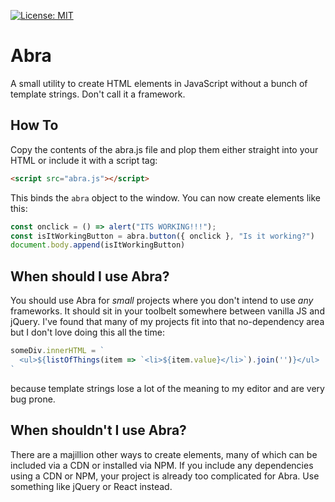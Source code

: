 [![License: MIT](https://img.shields.io/badge/License-MIT-yellow.svg)](https://opensource.org/licenses/MIT)

# Abra
A small utility to create HTML elements in JavaScript without a bunch of template strings. Don't call it a framework.

## How To
Copy the contents of the abra.js file and plop them either straight into your HTML or include it with a script tag:
```html
<script src="abra.js"></script>
```

This binds the `abra` object to the window. You can now create elements like this:

```js
const onclick = () => alert("ITS WORKING!!!");
const isItWorkingButton = abra.button({ onclick }, "Is it working?")
document.body.append(isItWorkingButton)
```

## When should I use Abra?
You should use Abra for _small_ projects where you don't intend to use _any_ frameworks.
It should sit in your toolbelt somewhere between vanilla JS and jQuery.
I've found that many of my projects fit into that no-dependency area but I don't love doing this all the time:
```js
someDiv.innerHTML = `
  <ul>${listOfThings(item => `<li>${item.value}</li>`).join('')}</ul>
`
```
because template strings lose a lot of the meaning to my editor and are very bug prone.

## When shouldn't I use Abra?
There are a majillion other ways to create elements, many of which can be included via a CDN or installed via NPM.
If you include any dependencies using a CDN or NPM, your project is already too complicated for Abra.
Use something like jQuery or React instead.
